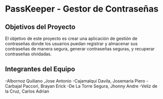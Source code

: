 # PassKeeper - Gestor de Contraseñas

## Objetivos del Proyecto

El objetivo de este proyecto es crear una aplicación de gestión de contraseñas donde los usuarios puedan registrar y almacenar sus contraseñas de manera segura, generar contraseñas seguras, y recuperar contraseñas olvidadas. 

## Integrantes del Equipo
-Albornoz Quiliano ,Jose Antonio
-Cajamalqui Davila, Josemaria Piero
-Carbajal Paccori, Brayan Erick
-De La Torre Segura, Jhonny Andre
-Veliz de la Cruz, Carlos Adrian
